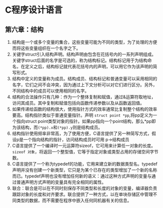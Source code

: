 # C程序设计语言

## 第六章：结构

1. 结构是一个或多个变量的集合，这些变量可能为不同的类型，为了处理的方便而将这些变量组织在一个名字之下。
2. 关键字struct引入结构声明。结构声明由包含在花括号内的一系列声明组成。关键字struct后面的名字是可选的，称为结构标记。结构标记用于为结构命名，在定义之后，结构标记就代表花括号内的声明，可以用它作为该声明的简写形式。
3. 结构中定义的变量称为成员。结构成员、结构标记和普通变量可以采用相同的名字，它们之间不会冲突，因为通过上下文分析可以对它们进行区分。另外，不同结构中的成员可以使用相同的名字。
4. 结构的合法操作只有几种：作为一个整体复制和赋值，通过&运算符取地址，访问其成员。其中复制和赋值包括向函数传递参数以及从函数返回值。
5. 如果传递给函数的结构很大，使用指针方式的效率通常比复制整个结构的效率要高。结构指针类似于普通变量指针。声明 `struct point *pp`,将pp定义为一个指向struct point类型对象的指针。如果pp指向一个point结构，那么*pp即为该结构，而`(*pp).x`和`(*pp).y`则是结构成员。
6. 结构指针使用频率非常高，为了使用方便，C语言提供了另一种简写方式，假设p是一个指向结构的指针，访问结构成员时可用 p->结构成员
7. C语言提供了一个编译时一元运算符sizeof，它可用来计算任一对象的长度。`sizeof 对象`，将返回一个整型值，它等于指定对象或类型占用的存储空间字节数。
8. C语言提供了一个称为typedef的功能，它用来建立新的数据类型名。typedef声明并没有创建一个新类型，它只是为某个已存在的类型增加了一个新的名称而已。typedef声明也没有增加任何新的语义：通过这种方式声明的变量与通过普通声明方式声明的变量具有完全相同的属性。
9. 联合：联合是可以在不同时刻保存不同类型和长度的对象的变量，编译器负责跟踪对象的长度和对齐要求。联合提供了一种方式，以在单块存储区中管理不同类型的数据，而不需要在程序中嵌入任何同机器有关的信息。